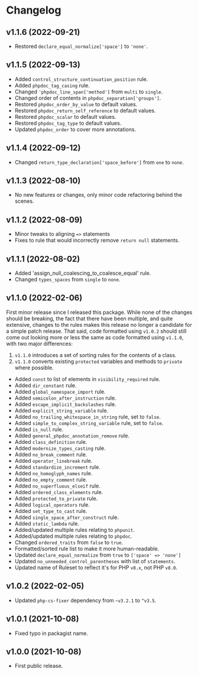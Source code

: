 # Changelog

## v1.1.6 (2022-09-21)

- Restored `declare_equal_normalize['space']` to `'none'`.

## v1.1.5 (2022-09-13)

- Added `control_structure_continuation_position` rule.
- Added `phpdoc_tag_casing` rule.
- Changed `'phpdoc_line_span['method']` from `multi` to `single`.
- Changed order of contents in `phpdoc_separation['groups']`.
- Restored `phpdoc_order_by_value` to default values.
- Restored `phpdoc_return_self_reference` to default values.
- Restored `phpdoc_scalar` to default values.
- Restored `phpdoc_tag_type` to default values.
- Updated `phpdoc_order` to cover more annotations.

## v1.1.4 (2022-09-12)

- Changed `return_type_declaration['space_before']` from `one` to `none`.

## v1.1.3 (2022-08-10)

- No new features or changes, only minor code refactoring behind the scenes.

## v1.1.2 (2022-08-09)

- Minor tweaks to aligning `=>` statements
- Fixes to rule that would incorrectly remove `return null` statements.

## v1.1.1 (2022-08-02)

- Added 'assign_null_coalescing_to_coalesce_equal' rule.
- Changed `types_spaces` from `single` to `none`.

## v1.1.0 (2022-02-06)

First minor release since I released this package. While none of the changes should be breaking, the fact that there have been multiple, and quite extensive,
changes to the rules makes this release no longer a candidate for a simple patch release. That said, code formatted using `v1.0.2` should still come out looking
more or less the same as code formatted using `v1.1.0`, with two major differences:

1. `v1.1.0` introduces a set of sorting rules for the contents of a class.
2. `v1.1.0` converts existing `protected` variables and methods to `private` where possible.

- Added `const` to list of elements in `visibility_required` rule.
- Added `dir_constant` rule.
- Added `global_namespace_import` rule.
- Added `semicolon_after_instruction` rule.
- Added `escape_implicit_backslashes` rule.
- Added `explicit_string_variable` rule.
- Added `no_trailing_whitespace_in_string` rule, set to `false`.
- Added `simple_to_complex_string_variable` rule, set to `false`.
- Added `is_null` rule.
- Added `general_phpdoc_annotation_remove` rule.
- Added `class_definition` rule.
- Added `modernize_types_casting` rule.
- Added `no_break_comment` rule.
- Added `operator_linebreak` rule.
- Added `standardize_increment` rule.
- Added `no_homoglyph_names` rule.
- Added `no_empty_comment` rule.
- Added `no_superfluous_elseif` rule.
- Added `ordered_class_elements` rule.
- Added `protected_to_private` rule.
- Added `logical_operators` rule.
- Added `set_type_to_cast` rule.
- Added `single_space_after_construct` rule.
- Added `static_lambda` rule.
- Added/updated multiple rules relating to `phpunit`.
- Added/updated multiple rules relating to `phpdoc`.
- Changed `ordered_traits` from `false` to `true`.
- Formatted/sorted rule list to make it more human-readable.
- Updated `declare_equal_normalize` from `true` to `['space' => 'none']`
- Updated `no_unneeded_control_parentheses` with list of `statements`.
- Updated name of Ruleset to reflect it's for PHP `v8.x`, not PHP `v8.0`.

## v1.0.2 (2022-02-05)

- Updated `php-cs-fixer` dependency from `~v3.2.1` to `^v3.5`.

## v1.0.1 (2021-10-08)

- Fixed typo in packagist name.

## v1.0.0 (2021-10-08)

- First public release.
